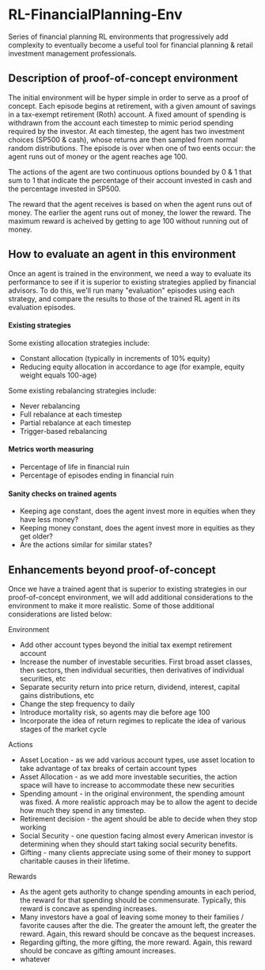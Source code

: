 # RL-FinancialPlanning-Env
Series of financial planning RL environments that progressively add complexity to eventually become a useful tool for financial planning &amp; retail investment management professionals.


## Description of proof-of-concept environment
The initial environment will be hyper simple in order to serve as a proof of concept. Each episode begins at retirement, with a given amount of savings in a tax-exempt retirement (Roth) account. A fixed amount of spending is withdrawn from the account each timestep to mimic period spending required by the investor. At each timestep, the agent has two investment choices (SP500 & cash), whose returns are then sampled from normal random distributions. The episode is over when one of two eents occur: the agent runs out of money or the agent reaches age 100.

The actions of the agent are two continuous options bounded by 0 & 1 that sum to 1 that indicate the percentage of their account invested in cash and the percentage invested in SP500.

The reward that the agent receives is based on when the agent runs out of money. The earlier the agent runs out of money, the lower the reward. The maximum reward is acheived by getting to age 100 without running out of money. 


## How to evaluate an agent in this environment
Once an agent is trained in the environment, we need a way to evaluate its performance to see if it is superior to existing strategies applied by financial advisors. To do this, we'll run many "evaluation" episodes using each strategy, and compare the results to those of the trained RL agent in its evaluation episodes.

#### Existing strategies
Some existing allocation strategies include:
* Constant allocation (typically in increments of 10% equity)
* Reducing equity allocation in accordance to age (for example, equity weight equals 100-age)

Some existing rebalancing strategies include:
* Never rebalancing
* Full rebalance at each timestep
* Partial rebalance at each timestep
* Trigger-based rebalancing

#### Metrics worth measuring
* Percentage of life in financial ruin
* Percentage of episodes ending in financial ruin

#### Sanity checks on trained agents
* Keeping age constant, does the agent invest more in equities when they have less money?
* Keeping money constant, does the agent invest more in equities as they get older?
* Are the actions similar for similar states?


## Enhancements beyond proof-of-concept
Once we have a trained agent that is superior to existing strategies in our proof-of-concept environment, we will add additional considerations to the environment to make it more realistic. Some of those additional considerations are listed below:

Environment
* Add other account types beyond the initial tax exempt retirement account
* Increase the number of investable securities. First broad asset classes, then sectors, then individual securities, then derivatives of individual securities, etc
* Separate security return into price return, dividend, interest, capital gains distributions, etc
* Change the step frequency to daily
* Introduce mortality risk, so agents may die before age 100
* Incorporate the idea of return regimes to replicate the idea of various stages of the market cycle

Actions
* Asset Location - as we add various account types, use asset location to take advantage of tax breaks of certain account types
* Asset Allocation - as we add more investable securities, the action space will have to increase to accommodate these new securities
* Spending amount - in the original environment, the spending amount was fixed. A more realistic approach may be to allow the agent to decide how much they spend in any timestep.
* Retirement decision - the agent should be able to decide when they stop working
* Social Security - one question facing almost every American investor is determining when they should start taking social security benefits. 
* Gifting - many clients appreciate using some of their money to support charitable causes in their lifetime.

Rewards
* As the agent gets authority to change spending amounts in each period, the reward for that spending should be commensurate. Typically, this reward is concave as spending increases.
* Many investors have a goal of leaving some money to their families / favorite causes after the die. The greater the amount left, the greater the reward. Again, this reward should be concave as the bequest increases.
* Regarding gifting, the more gifting, the more reward. Again, this reward should be concave as gifting amount increases.
* whatever
